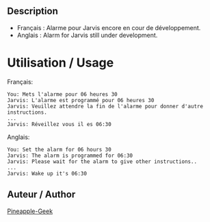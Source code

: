 ﻿## Description
* Français : Alarme pour Jarvis encore en cour de développement.
* Anglais : Alarm for Jarvis still under development.

# Utilisation / Usage

Français:
```
You: Mets l'alarme pour 06 heures 30
Jarvis: L'alarme est programmé pour 06 heures 30
Jarvis: Veuillez attendre la fin de l'alarme pour donner d'autre instructions.
...
Jarvis: Réveillez vous il es 06:30
```
Anglais:
```
You: Set the alarm for 06 hours 30
Jarvis: The alarm is programmed for 06:30
Jarvis: Please wait for the alarm to give other instructions..
...
Jarvis: Wake up it's 06:30
```

## Auteur / Author
[Pineapple-Geek](https://www.facebook.com/Pineapple.Geek)
